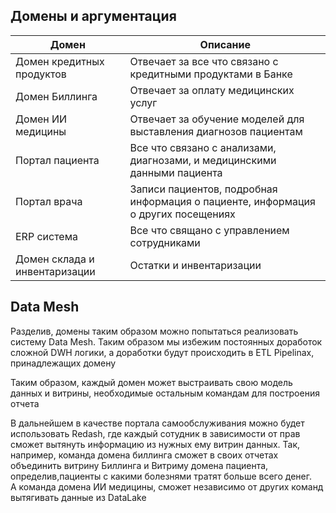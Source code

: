 ## Домены и аргументация

| Домен                         | Описание                                                                          |
|-------------------------------|-----------------------------------------------------------------------------------|
| Домен кредитных продуктов     | Отвечает за все что связано с кредитными продуктами в Банке                       |
| Домен Биллинга                | Отвечает за оплату медицинских услуг                                              |
| Домен ИИ медицины             | Отвечает за обучение моделей для выставления диагнозов пациентам                  |
| Портал пациента               | Все что связано с анализами, диагнозами, и медицинскими данными пациента          |
| Портал врача                  | Записи пациентов, подробная информация о пациенте, информация о других посещениях |
| ERP система                   | Все что свящано с управлением сотрудниками                                        |
| Домен склада и инвентаризации | Остатки и инвентаризации                                                          |

## Data Mesh
Разделив, домены таким образом можно попытаться реализовать систему Data Mesh. Таким образом мы избежим постоянных доработок  сложной DWH логики, 
а доработки будут происходить в ETL Pipelinах, принадлежащих домену 

Таким образом, каждый домен может выстраивать свою модель данных и витрины, необходимые остальным командам для построения отчета 

В дальнейшем в качестве портала самообслуживания можно будет использовать Redash, где каждый сотудник в зависимости от прав сможет вытянуть информацию из нужных ему витрин данных.
Так, например, команда домена биллинга сможет в своих отчетах объединить витрину Биллинга и Витриму домена пациента, определив,пациенты с какими болезнями тратят больше всего денег.  
А команда домена ИИ медицины, сможет независимо от других команд вытягивать данные из DataLake